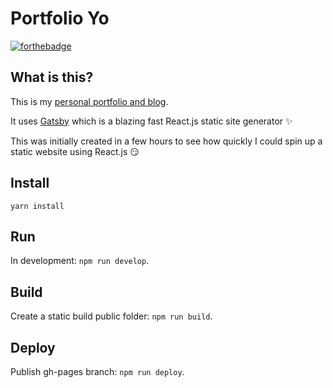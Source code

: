 # Portfolio Yo

[![forthebadge](http://forthebadge.com/images/badges/contains-cat-gifs.svg)](http://forthebadge.com)

## What is this?

This is my [personal portfolio and blog](http://www.livingincircuits.co.uk). 

It uses [Gatsby](https://github.com/gatsbyjs/gatsby) which is a blazing fast React.js static site generator :sparkles:

This was initially created in a few hours to see how quickly I could spin up a static website using React.js :smirk:

## Install
`yarn install`

## Run
In development: `npm run develop`.

## Build
Create a static build public folder: `npm run build`. 

## Deploy
Publish gh-pages branch: `npm run deploy`.
